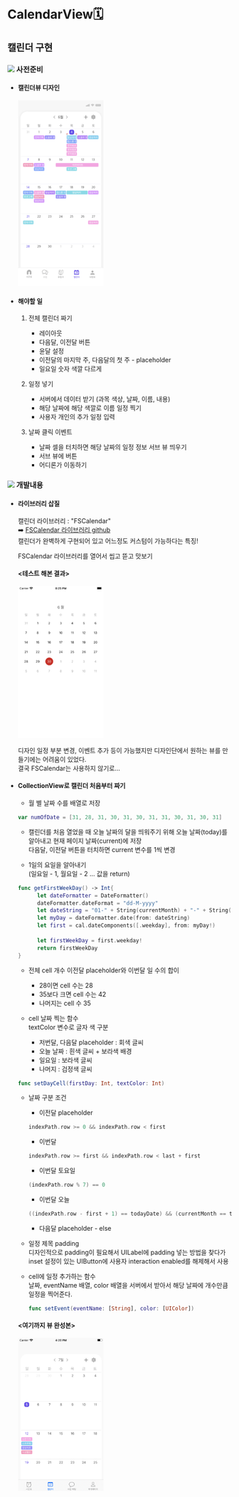 # CalendarView🗓

## 캘린더 구현

### <img src="https://emoji.slack-edge.com/T016U39U5K2/ulink-white/7a9f6567dc63c937.png" width=2%> 사전준비
- #### 캘린더뷰 디자인   
  
  <img src="./image/calendarDesign.png" width="40%">

- #### 해야할 일
  1. 전체 캘린더 짜기   
       * 레이아웃
       * 다음달, 이전달 버튼
       * 윤달 설정
       * 이전달의 마지막 주, 다음달의 첫 주 - placeholder
       * 일요일 숫자 색깔 다르게   
  
  2. 일정 넣기   
       * 서버에서 데이터 받기 (과목 색상, 날짜, 이름, 내용)
       * 해당 날짜에 해당 색깔로 이름 일정 찍기
       * 사용자 개인의 추가 일정 입력   
  
  3. 날짜 클릭 이벤트   
       * 날짜 셀을 터치하면 해당 날짜의 일정 정보 서브 뷰 띄우기
       * 서브 뷰에 버튼
       * 어디론가 이동하기

### <img src="https://emoji.slack-edge.com/T016U39U5K2/ulink-purple/2e44cf60188f40d7.png" width="2%"> 개발내용
- #### 라이브러리 삽질  

    캘린더 라이브러리 : "FSCalendar"   
    ➡️ [FSCalendar 라이브러리 github](https://github.com/WenchaoD/FSCalendar)   
    캘린더가 완벽하게 구현되어 있고 어느정도 커스텀이 가능하다는 특징!   

     FSCalendar 라이브러리를 열어서 씹고 뜯고 맛보기   
     
    
    #### <테스트 해본 결과>
     <img src="./image/fscalendar.png" width="40%">   

     디자인 일정 부분 변경, 이벤트 추가 등이 가능했지만 디자인단에서 원하는 뷰를 만들기에는 어려움이 있었다.   
     결국 FSCalendar는 사용하지 않기로...

- #### CollectionView로 캘린더 처음부터 짜기
  
  - 월 별 날짜 수를 배열로 저장
  ``` swift
  var numOfDate = [31, 28, 31, 30, 31, 30, 31, 31, 30, 31, 30, 31]
  ```

  - 캘린더를 처음 열었을 때 오늘 날짜의 달을 띄워주기 위해 오늘 날짜(today)를 알아내고 현재 페이지 날짜(current)에 저장   
  다음달, 이전달 버튼을 터치하면 current 변수를 1씩 변경

  - 1일의 요일을 알아내기   
  (일요일 - 1, 월요일 - 2 ... 값을 return)
  ``` swift
  func getFirstWeekDay() -> Int{
        let dateFormatter = DateFormatter()
        dateFormatter.dateFormat = "dd-M-yyyy"
        let dateString = "01-" + String(currentMonth) + "-" + String(currentYear)
        let myDay = dateFormatter.date(from: dateString)
        let first = cal.dateComponents([.weekday], from: myDay!)
        
        let firstWeekDay = first.weekday!
        return firstWeekDay
  }
  ```

  - 전체 cell 개수
    이전달 placeholder와 이번달 일 수의 합이 
    - 28이면 cell 수는 28
    - 35보다 크면 cell 수는 42
    - 나머지는 cell 수 35

  - cell 날짜 찍는 함수   
  textColor 변수로 글자 색 구분   
     * 저번달, 다음달 placeholder : 회색 글씨
     * 오늘 날짜 : 흰색 글씨 + 보라색 배경
     * 일요일 : 보라색 글씨
     * 나머지 : 검정색 글씨
  ```swift
  func setDayCell(firstDay: Int, textColor: Int)
  ```

  - 날짜 구분 조건   
     * 이전달 placeholder
     ```swift
     indexPath.row >= 0 && indexPath.row < first
     ```
     * 이번달
     ```swift
     indexPath.row >= first && indexPath.row < last + first
     ```
     * 이번달 토요일
     ```swift
     (indexPath.row % 7) == 0
     ```
     * 이번달 오늘
     ```swift
     ((indexPath.row - first + 1) == todayDate) && (currentMonth == todayMonth) && (currentYear == todayYear)
     ```
     * 다음달 placeholder - else

  - 일정 제목 padding   
    디자인적으로 padding이 필요해서 UILabel에 padding 넣는 방법을 찾다가 inset 설정이 있는 UIButton에 사용자 interaction enabled를 해제해서 사용

  - cell에 일정 추가하는 함수   
    날짜, eventName 배열, color 배열을 서버에서 받아서 해당 날짜에 개수만큼 일정을 찍어준다.
    ```swift
    func setEvent(eventName: [String], color: [UIColor])
    ```

  #### <여기까지 뷰 완성본>
     <img src="./image/calComplete.png" width="40%">